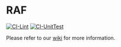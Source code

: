 <!--- Copyright Amazon.com, Inc. or its affiliates. All Rights Reserved. -->
<!--- SPDX-License-Identifier: Apache-2.0  -->

RAF
===

[![CI-Lint](https://github.com/meta-project/meta/actions/workflows/ci_lint.yml/badge.svg)](https://github.com/meta-project/meta/actions/workflows/ci_lint.yml)
[![CI-UnitTest](https://github.com/meta-project/meta/actions/workflows/ci_unit_test.yml/badge.svg)](https://github.com/meta-project/meta/actions/workflows/ci_unit_test.yml)



Please refer to our [wiki](docs/wiki) for more information.


